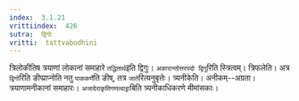 ```yaml
---
index:  3.1.21
vrittiindex:  426
sutra:  द्विगोः
vritti:  tattvabodhini 
---
```


त्रिलोकीतिष त्रयाणां लोकानां समाहारे `तद्धितार्थ`इति द्विगुः। `अकारान्तोत्तरपदो द्विगु`रिति स्त्रित्वम्। त्रिफलेति। अत्र `द्विगो`रिति ङीप्प्राप्नोति नतु `पाककर्णे`ति ङीष्, तत्र `जाते`रित्यनुबृत्तेः। त्र्यनीकेति। अनीकम्--अग्रता। त्रयाणामनीकानां समाहारः। `अजादेराकृतिगणत्वाट्टा`बिति त्र्यनीकाधिकरणे मीमांसकाः।

